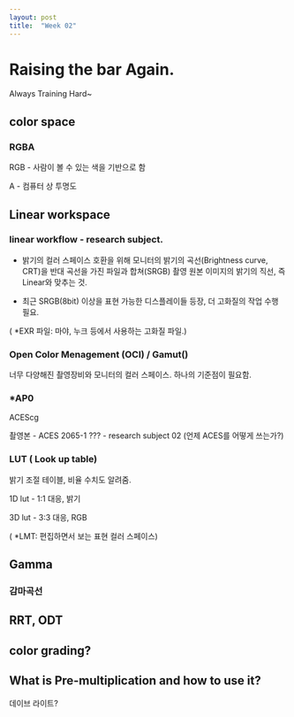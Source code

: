 ```yaml
---
layout: post
title:  "Week 02"
---
```


# Raising the bar Again.

Always Training Hard~


## color space 

### RGBA

RGB - 사람이 볼 수 있는 색을 기반으로 함

A - 컴퓨터 상 투명도



## Linear workspace

### linear workflow - research subject.

- 밝기의 컬러 스페이스 호환을 위해 
모니터의 밝기의 곡선(Brightness curve, CRT)을 
반대 곡선을 가진 파일과 합쳐(SRGB) 
촬영 원본 이미지의 밝기의 직선, 즉 Linear와 맞추는 것.

- 최근 SRGB(8bit) 이상을 표현 가능한 디스플레이들 등장,
더 고화질의 작업 수행 필요.



( *EXR 파일: 마야, 누크 등에서 사용하는 고화질 파일.)



### Open Color Menagement (OCI) / Gamut()

너무 다양해진 촬영장비와 모니터의 컬러 스페이스. 하나의 기준점이 필요함.


### *AP0

ACEScg

촬영본 - ACES 2065-1 ??? - research subject 02 (언제 ACES를 어떻게 쓰는가?)


### LUT ( Look up table)

밝기 조절 테이블, 비율 수치도 알려줌.


1D lut - 1:1 대응, 밝기

3D lut - 3:3 대응, RGB


( *LMT: 편집하면서 보는 표현 컬러 스페이스)



## Gamma

### 감마곡선



## RRT, ODT


## color grading?


## What is Pre-multiplication and how to use it?


데이브 라이트?
